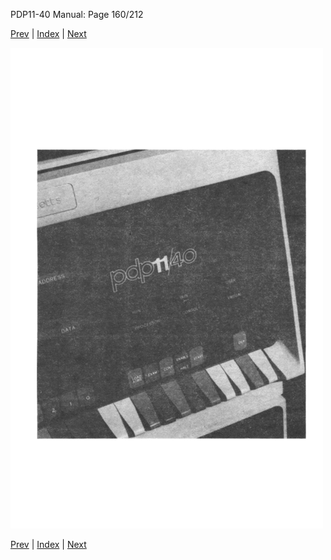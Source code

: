 PDP11-40 Manual: Page 160/212

[Prev](pdp11-40-000159.html) | [Index](index.html) | [Next](pdp11-40-000161.html)

![](pdp11-40-000160.gif)

[Prev](pdp11-40-000159.html) | [Index](index.html) | [Next](pdp11-40-000161.html)


